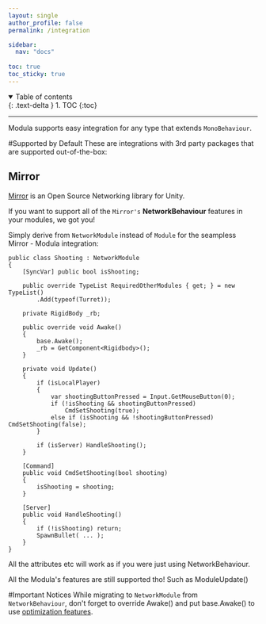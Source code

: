 ```yaml
---
layout: single
author_profile: false
permalink: /integration

sidebar:
  nav: "docs"
  
toc: true
toc_sticky: true
---
```


<details open markdown="block">
  <summary>
    Table of contents
  </summary>
  {: .text-delta }
1. TOC
{:toc}
</details>

---

Modula supports easy integration for any type that extends `MonoBehaviour`.

#Supported by Default
These are integrations with 3rd party packages that are supported out-of-the-box: 
## Mirror
[Mirror](https://mirror-networking.com/) is an Open Source Networking library for Unity.

If you want to support all of the `Mirror's` **NetworkBehaviour** features in your modules,
we got you!

Simply derive from `NetworkModule` instead of `Module` for the seampless Mirror - Modula integration:

    public class Shooting : NetworkModule
    {
        [SyncVar] public bool isShooting;
    
        public override TypeList RequiredOtherModules { get; } = new TypeList()
            .Add(typeof(Turret));
            
        private RigidBody _rb;
    
        public override void Awake()
        {
            base.Awake();
            _rb = GetComponent<Rigidbody>();
        }
    
        private void Update()
        {
            if (isLocalPlayer)
            {
                var shootingButtonPressed = Input.GetMouseButton(0);
                if (!isShooting && shootingButtonPressed)
                    CmdSetShooting(true);
                else if (isShooting && !shootingButtonPressed) CmdSetShooting(false);
            }
    
            if (isServer) HandleShooting();
        }
    
        [Command]
        public void CmdSetShooting(bool shooting)
        {
            isShooting = shooting;
        }
    
        [Server]
        public void HandleShooting()
        {
            if (!isShooting) return;
            SpawnBullet( ... );
        }
    }
    
All the attributes etc will work as if you were just using NetworkBehaviour.

All the Modula's features are still supported tho! Such as ModuleUpdate()

#Important Notices
While migrating to `NetworkModule` from `NetworkBehaviour`, don't forget to override Awake()
and put base.Awake() to use [optimization features](optimizations.md).